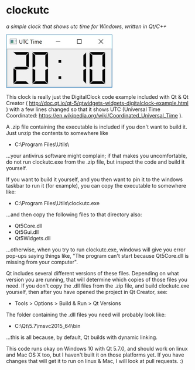 # clockutc
*a simple clock that shows utc time for Windows, written in Qt/C++*

![alt text](https://github.com/isc1/clockutc/blob/master/clockutc-screenshot.jpg "clockutc")

This clock is really just the DigitalClock code example included with Qt &
Qt Creator ( http://doc.qt.io/qt-5/qtwidgets-widgets-digitalclock-example.html )
with a few lines changed so that it shows UTC (Universal Time Coordinated:
https://en.wikipedia.org/wiki/Coordinated_Universal_Time ).

A .zip file containing the executable is included if you don't want to build it.
Just unzip the contents to somewhere like

- C:\Program Files\Utils\

...your antivirus software might complain; if that makes you uncomfortable, do
not run clockutc.exe from the .zip file, but inspect the code and build it yourself.

If you want to build it yourself, and you then want to pin it to the windows taskbar
to run it (for example), you can copy the executable to somewhere like:

- C:\Program Files\Utils\clockutc.exe

...and then copy the following files to that directory also:

- Qt5Core.dll
- Qt5Gui.dll
- Qt5Widgets.dll

...otherwise, when you try to run clockutc.exe, windows will give you error pop-ups
saying things like, "The program can't start because Qt5Core.dll is missing from your
computer".

Qt includes several different versions of these files.  Depending on what version you
are running, that will determine which copies of those files you need.  If you don't
copy the .dll files from the .zip file, and build clockutc.exe yourself, then after
you have opened the project in Qt Creator, see:

- Tools > Options > Build & Run > Qt Versions

The folder containing the .dll files you need will probably look like:

- C:\Qt\5.7\msvc2015_64\bin

...this is all because, by default, Qt builds with dynamic linking.

This code runs okay on Windows 10 with Qt 5.7.0, and should work on linux and
Mac OS X too, but I haven't built it on those platforms yet.  If you have
changes that will get it to run on linux & Mac, I will look at pull requests. :)